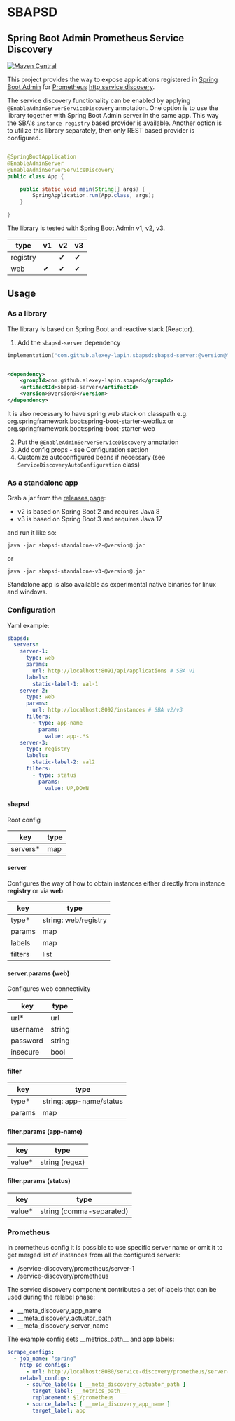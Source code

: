 # SBAPSD

## Spring Boot Admin Prometheus Service Discovery

[![Maven Central](https://maven-badges.herokuapp.com/maven-central/com.github.alexey-lapin.sbapsd/sbapsd-server/badge.svg)](https://maven-badges.herokuapp.com/maven-central/com.github.alexey-lapin.sbapsd/sbapsd-server/)

This project provides the way to expose applications registered
in [Spring Boot Admin](https://github.com/codecentric/spring-boot-admin)
for [Prometheus](https://prometheus.io/) [http service discovery](https://prometheus.io/docs/prometheus/latest/configuration/configuration/#http_sd_config).

The service discovery functionality can be enabled by applying `@EnableAdminServerServiceDiscovery` annotation.
One option is to use the library together with Spring Boot Admin server in the same app. This way the
SBA's `instance registry` based provider is available. Another option is to utilize this library separately,
then only REST based provider is configured.

```java

@SpringBootApplication
@EnableAdminServer
@EnableAdminServerServiceDiscovery
public class App {

    public static void main(String[] args) {
        SpringApplication.run(App.class, args);
    }

}
```

The library is tested with Spring Boot Admin v1, v2, v3.

| type     | v1  | v2  | v3  |
|----------|-----|-----|-----|
| registry |     | ✔   | ✔   |
| web      | ✔   | ✔   | ✔   |

## Usage

### As a library

The library is based on Spring Boot and reactive stack (Reactor).

1. Add the `sbapsd-server` dependency

```kotlin
implementation("com.github.alexey-lapin.sbapsd:sbapsd-server:@version@")
```

```xml

<dependency>
    <groupId>com.github.alexey-lapin.sbapsd</groupId>
    <artifactId>sbapsd-server</artifactId>
    <version>@version@</version>
</dependency>
```

It is also necessary to have spring web stack on classpath e.g. org.springframework.boot:spring-boot-starter-webflux or
org.springframework.boot:spring-boot-starter-web

2. Put the `@EnableAdminServerServiceDiscovery` annotation
3. Add config props - see Configuration section
4. Customize autoconfigured beans if necessary (see `ServiceDiscoveryAutoConfiguration` class)

### As a standalone app

Grab a jar from
the [releases page](https://github.com/alexey-lapin/spring-boot-admin-prometheus-service-discovery/releases/latest):

- v2 is based on Spring Boot 2 and requires Java 8
- v3 is based on Spring Boot 3 and requires Java 17

and run it like so:

```shell
java -jar sbapsd-standalone-v2-@version@.jar
```

or

```shell
java -jar sbapsd-standalone-v3-@version@.jar
```

Standalone app is also available as experimental native binaries for linux and windows.

### Configuration

Yaml example:

```yml
sbapsd:
  servers:
    server-1:
      type: web
      params:
        url: http://localhost:8091/api/applications # SBA v1
      labels:
        static-label-1: val-1
    server-2:
      type: web
      params:
        url: http://localhost:8092/instances # SBA v2/v3
      filters:
        - type: app-name
          params:
            value: app-.*$
    server-3:
      type: registry
      labels:
        static-label-2: val2
      filters:
        - type: status
          params:
            value: UP,DOWN
```

#### sbapsd

Root config

| key      | type |
|----------|------|
| servers* | map  |

#### server

Configures the way of how to obtain instances either directly from instance **registry** or via **web**

| key     | type                 |
|---------|----------------------|
| type*   | string: web/registry |
| params  | map                  |
| labels  | map                  |
| filters | list                 |

#### server.params (web)

Configures web connectivity

| key      | type   |
|----------|--------|
| url*     | url    |
| username | string |
| password | string |
| insecure | bool   |

#### filter

| key    | type                    |
|--------|-------------------------|
| type*  | string: app-name/status |
| params | map                     |

#### filter.params (app-name)

| key    | type           |
|--------|----------------|
| value* | string (regex) |

#### filter.params (status)

| key    | type                     |
|--------|--------------------------|
| value* | string (comma-separated) |

### Prometheus

In prometheus config it is possible to use specific server name or omit it to get merged list of instances
from all the configured servers:

- /service-discovery/prometheus/server-1
- /service-discovery/prometheus

The service discovery component contributes a set of labels that can be used during the relabel phase:

- __meta_discovery_app_name
- __meta_discovery_actuator_path
- __meta_discovery_server_name

The example config sets \_\_metrics_path\_\_ and app labels:

```yml
scrape_configs:
  - job_name: "spring"
    http_sd_configs:
      - url: http://localhost:8080/service-discovery/prometheus/server-1
    relabel_configs:
      - source_labels: [ __meta_discovery_actuator_path ]
        target_label: __metrics_path__
        replacement: $1/prometheus
      - source_labels: [ __meta_discovery_app_name ]
        target_label: app
```
